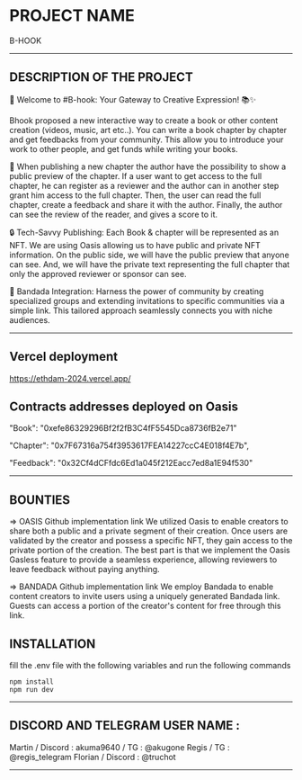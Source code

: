 # PROJECT NAME

B-HOOK

---

## DESCRIPTION OF THE PROJECT

🚀 Welcome to #B-hook: Your Gateway to Creative Expression! 📚✨

Bhook proposed a new interactive way to create a book or other content creation (videos, music, art etc..). You can write a book chapter by chapter and get feedbacks from your community. This allow you to introduce your work to other people, and get funds while writing your books.

📝 When publishing a new chapter the author have the possibility to show a public preview of the chapter. If a user want to get access to the full chapter, he can register as a reviewer and the author can in another step grant him access to the full chapter. Then, the user can read the full chapter, create a feedback and share it with the author. Finally, the author can see the review of the reader, and gives a score to it.

🔒 Tech-Savvy Publishing: Each Book & chapter will be represented as an NFT. We are using Oasis allowing us to have public and private NFT information. On the public side, we will have the public preview that anyone can see. And, we will have the private text representing the full chapter that only the approved reviewer or sponsor can see.

🤝 Bandada Integration: Harness the power of community by creating specialized groups and extending invitations to specific communities via a simple link. This tailored approach seamlessly connects you with niche audiences.

---

## Vercel deployment

https://ethdam-2024.vercel.app/

## Contracts addresses deployed on Oasis

"Book": "0xefe86329296Bf2f2fB3C4fF5545Dca8736fB2e71"

"Chapter": "0x7F67316a754f3953617FEA14227ccC4E018f4E7b",

"Feedback": "0x32Cf4dCFfdc6Ed1a045f212Eacc7ed8a1E94f530"

---

## BOUNTIES

=> OASIS
Github implementation link
We utilized Oasis to enable creators to share both a public and a private segment of their creation. Once users are validated by the creator and possess a specific NFT, they gain access to the private portion of the creation.
The best part is that we implement the Oasis Gasless feature to provide a seamless experience, allowing reviewers to leave feedback without paying anything.

=> BANDADA
Github implementation link
We employ Bandada to enable content creators to invite users using a uniquely generated Bandada link. Guests can access a portion of the creator's content for free through this link.

## INSTALLATION

fill the .env file with the following variables
and run the following commands

```
npm install
npm run dev
```

---

## DISCORD AND TELEGRAM USER NAME :

Martin / Discord : akuma9640 / TG : @akugone
Regis / TG : @regis_telegram
Florian / Discord : @truchot

---
